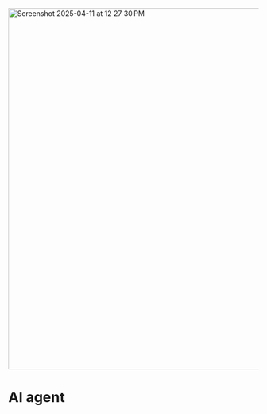 <img width="726" alt="Screenshot 2025-04-11 at 12 27 30 PM" src="https://github.com/user-attachments/assets/a011566f-5b97-4671-bf72-c06cd26400ee" />

# AI agent
